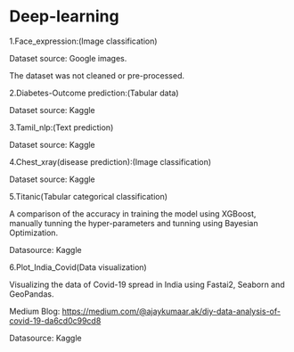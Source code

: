 # Deep-learning
1.Face_expression:(Image classification)

Dataset source: Google images.

The dataset was not cleaned or pre-processed.

2.Diabetes-Outcome prediction:(Tabular data)

Dataset source: Kaggle 

3.Tamil_nlp:(Text prediction)

Dataset source: Kaggle

4.Chest_xray(disease prediction):(Image classification)

Dataset source: Kaggle

5.Titanic(Tabular categorical classification)

A comparison of the accuracy in training the model using XGBoost, manually tunning the hyper-parameters and tunning using Bayesian Optimization.

Datasource: Kaggle

6.Plot_India_Covid(Data visualization) 

Visualizing the data of Covid-19 spread in India using Fastai2, Seaborn and GeoPandas.

Medium Blog: https://medium.com/@ajaykumaar.ak/diy-data-analysis-of-covid-19-da6cd0c99cd8

Datasource: Kaggle
